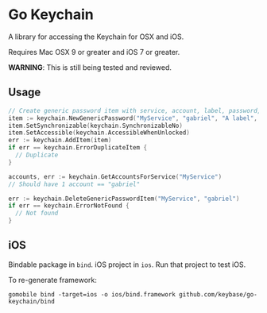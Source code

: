 # Go Keychain

A library for accessing the Keychain for OSX and iOS.

Requires Mac OSX 9 or greater and iOS 7 or greater.

**WARNING**: This is still being tested and reviewed.

## Usage

```go
// Create generic password item with service, account, label, password, access group
item := keychain.NewGenericPassword("MyService", "gabriel", "A label", []byte("toomanysecrets"), "A123456789.group.com.mycorp")
item.SetSynchronizable(keychain.SynchronizableNo)
item.SetAccessible(keychain.AccessibleWhenUnlocked)
err := keychain.AddItem(item)
if err == keychain.ErrorDuplicateItem {
  // Duplicate
}

accounts, err := keychain.GetAccountsForService("MyService")
// Should have 1 account == "gabriel"

err := keychain.DeleteGenericPasswordItem("MyService", "gabriel")
if err == keychain.ErrorNotFound {
  // Not found
}
```


## iOS

Bindable package in `bind`. iOS project in `ios`. Run that project to test iOS.

To re-generate framework:

```
gomobile bind -target=ios -o ios/bind.framework github.com/keybase/go-keychain/bind
```

